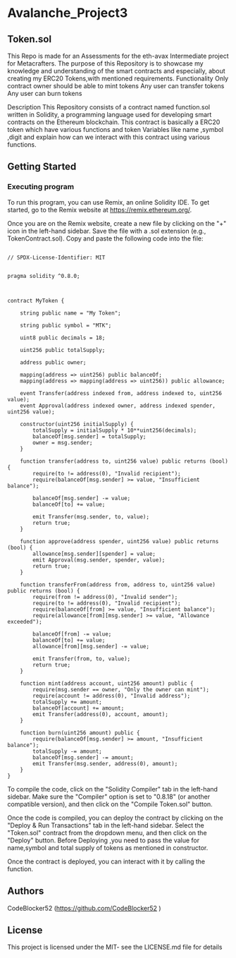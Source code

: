 # Avalanche_Project3


## Token.sol

This Repo is made for an Assessments for the eth-avax Intermediate project for Metacrafters. The purpose of this Repository is to showcase my knowledge and understanding of the smart contracts and especially, about creating my ERC20 Tokens,with mentioned requirements.
Functionality
Only contract owner should be able to mint tokens
Any user can transfer tokens
Any user can burn tokens

Description
This Repository consists of a contract named function.sol written in Solidity, a programming language used for developing smart contracts on the Ethereum blockchain. This contract is basically a ERC20 token which have various functions and token Variables like name ,symbol ,digit and explain how can we interact with this contract using various functions.

## Getting Started
### Executing program
To run this program, you can use Remix, an online Solidity IDE. To get started, go to the Remix website at https://remix.ethereum.org/.

Once you are on the Remix website, create a new file by clicking on the "+" icon in the left-hand sidebar. Save the file with a .sol extension (e.g., TokenContract.sol). Copy and paste the following code into the file:


```solidity

// SPDX-License-Identifier: MIT


pragma solidity ^0.8.0;



contract MyToken {
    
    string public name = "My Token";
   
    string public symbol = "MTK";
   
    uint8 public decimals = 18;
    
    uint256 public totalSupply;
   
    address public owner;
   
    mapping(address => uint256) public balanceOf;
    mapping(address => mapping(address => uint256)) public allowance;

    event Transfer(address indexed from, address indexed to, uint256 value);
    event Approval(address indexed owner, address indexed spender, uint256 value);

    constructor(uint256 initialSupply) {
        totalSupply = initialSupply * 10**uint256(decimals);
        balanceOf[msg.sender] = totalSupply;
        owner = msg.sender;
    }

    function transfer(address to, uint256 value) public returns (bool) {
        require(to != address(0), "Invalid recipient");
        require(balanceOf[msg.sender] >= value, "Insufficient balance");

        balanceOf[msg.sender] -= value;
        balanceOf[to] += value;

        emit Transfer(msg.sender, to, value);
        return true;
    }

    function approve(address spender, uint256 value) public returns (bool) {
        allowance[msg.sender][spender] = value;
        emit Approval(msg.sender, spender, value);
        return true;
    }

    function transferFrom(address from, address to, uint256 value) public returns (bool) {
        require(from != address(0), "Invalid sender");
        require(to != address(0), "Invalid recipient");
        require(balanceOf[from] >= value, "Insufficient balance");
        require(allowance[from][msg.sender] >= value, "Allowance exceeded");

        balanceOf[from] -= value;
        balanceOf[to] += value;
        allowance[from][msg.sender] -= value;

        emit Transfer(from, to, value);
        return true;
    }

    function mint(address account, uint256 amount) public {
        require(msg.sender == owner, "Only the owner can mint");
        require(account != address(0), "Invalid address");
        totalSupply += amount;
        balanceOf[account] += amount;
        emit Transfer(address(0), account, amount);
    }

    function burn(uint256 amount) public {
        require(balanceOf[msg.sender] >= amount, "Insufficient balance");
        totalSupply -= amount;
        balanceOf[msg.sender] -= amount;
        emit Transfer(msg.sender, address(0), amount);
    }
}
```


To compile the code, click on the "Solidity Compiler" tab in the left-hand sidebar. Make sure the "Compiler" option is set to "0.8.18" (or another compatible version), and then click on the "Compile Token.sol" button.

Once the code is compiled, you can deploy the contract by clicking on the "Deploy & Run Transactions" tab in the left-hand sidebar. Select the "Token.sol" contract from the dropdown menu, and then click on the "Deploy" button. Before Deploying ,you need to pass the value for name,symbol and total supply of tokens as mentioned in constructor.

Once the contract is deployed, you can interact with it by calling the function.

## Authors
CodeBlocker52 (https://github.com/CodeBlocker52 )

## License
This project is licensed under the MIT- see the LICENSE.md file for details
